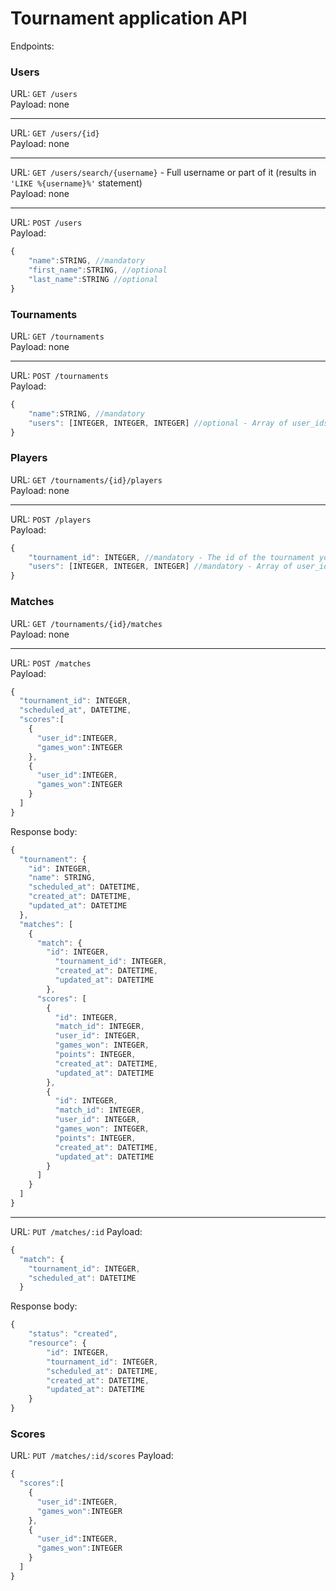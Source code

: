 Tournament application API
==========================

Endpoints:  

### Users  
URL: `GET /users`  
Payload: none  
___
URL: `GET /users/{id}`  
Payload: none
___
URL: `GET /users/search/{username}` - Full username or part of it (results in `'LIKE %{username}%'` statement)  
Payload: none  
___
URL: `POST /users`  
Payload:  
``` javascript
{  
    "name":STRING, //mandatory  
    "first_name":STRING, //optional  
    "last_name":STRING //optional  
}  
```

### Tournaments  
URL: `GET /tournaments`  
Payload: none  
___
URL: `POST /tournaments`  
Payload:  
``` javascript
{  
    "name":STRING, //mandatory  
    "users": [INTEGER, INTEGER, INTEGER] //optional - Array of user_ids that you want to add to the tournament  
}  
```

### Players  
URL: `GET /tournaments/{id}/players`  
Payload: none  
___
URL: `POST /players`  
Payload:  
``` javascript
{  
    "tournament_id": INTEGER, //mandatory - The id of the tournament you are adding players to  
    "users": [INTEGER, INTEGER, INTEGER] //mandatory - Array of user_ids that you want to add to the tournament  
}  
```

### Matches  
URL: `GET /tournaments/{id}/matches`  
Payload: none  
___
URL: `POST /matches`  
Payload:  
``` javascript
{  
  "tournament_id": INTEGER,
  "scheduled_at", DATETIME,
  "scores":[  
    {  
      "user_id":INTEGER,  
      "games_won":INTEGER  
    },  
    {  
      "user_id":INTEGER,  
      "games_won":INTEGER  
    }  
  ]  
}  
```

Response body:
``` javascript
{  
  "tournament": {  
    "id": INTEGER,  
    "name": STRING,
    "scheduled_at": DATETIME,
    "created_at": DATETIME,  
    "updated_at": DATETIME  
  },  
  "matches": [  
    {  
      "match": {  
        "id": INTEGER,  
          "tournament_id": INTEGER,  
          "created_at": DATETIME,  
          "updated_at": DATETIME  
        },  
      "scores": [  
        {  
          "id": INTEGER,  
          "match_id": INTEGER,  
          "user_id": INTEGER,  
          "games_won": INTEGER,  
          "points": INTEGER,  
          "created_at": DATETIME,  
          "updated_at": DATETIME  
        },  
        {  
          "id": INTEGER,  
          "match_id": INTEGER,  
          "user_id": INTEGER,  
          "games_won": INTEGER,  
          "points": INTEGER,  
          "created_at": DATETIME,  
          "updated_at": DATETIME  
        }  
      ]  
    }  
  ]  
}
```

___
URL: `PUT /matches/:id`
Payload:
``` javascript
{
  "match": {
    "tournament_id": INTEGER,
    "scheduled_at": DATETIME
  }
```

Response body:
```javascript
{
    "status": "created",
    "resource": {
        "id": INTEGER,
        "tournament_id": INTEGER,
        "scheduled_at": DATETIME,
        "created_at": DATETIME,
        "updated_at": DATETIME
    }
}
```

### Scores
URL: `PUT /matches/:id/scores`
Payload:
``` javascript
{  
  "scores":[  
    {  
      "user_id":INTEGER,  
      "games_won":INTEGER  
    },  
    {  
      "user_id":INTEGER,  
      "games_won":INTEGER  
    }  
  ]  
}  
```